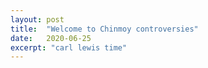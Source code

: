 ```yaml
---
layout: post
title:  "Welcome to Chinmoy controversies"
date:   2020-06-25
excerpt: "carl lewis time"
---
```

